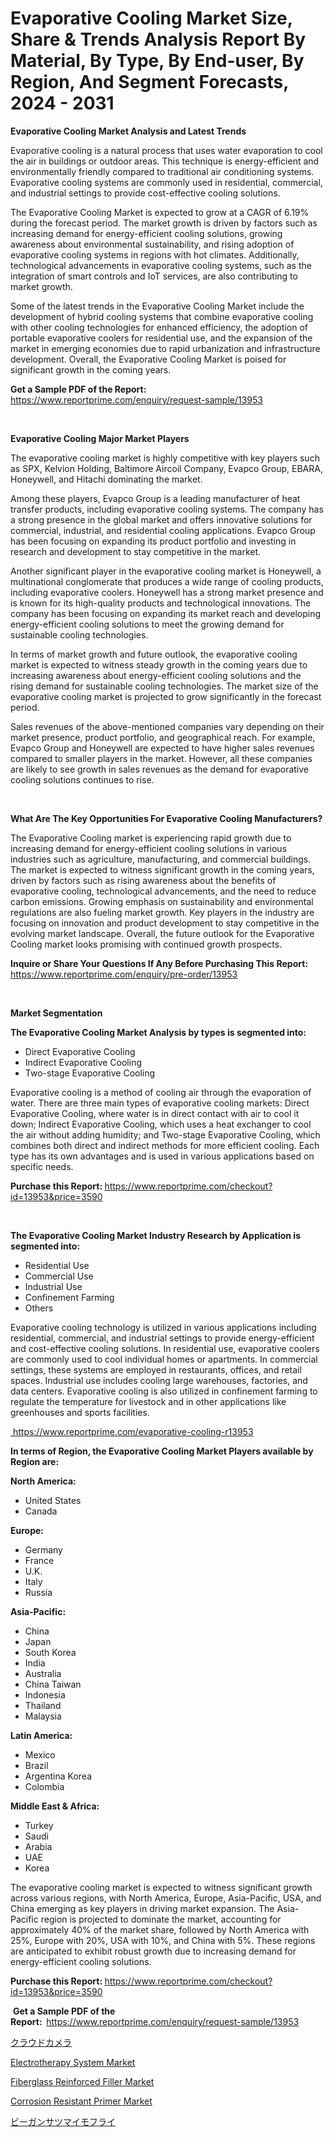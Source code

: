 <p><h1>Evaporative Cooling Market Size, Share & Trends Analysis Report By Material, By Type, By End-user, By Region, And Segment Forecasts, 2024 - 2031</h1></p><p><strong>Evaporative Cooling Market Analysis and Latest Trends</strong></p>
<p><p>Evaporative cooling is a natural process that uses water evaporation to cool the air in buildings or outdoor areas. This technique is energy-efficient and environmentally friendly compared to traditional air conditioning systems. Evaporative cooling systems are commonly used in residential, commercial, and industrial settings to provide cost-effective cooling solutions.</p><p>The Evaporative Cooling Market is expected to grow at a CAGR of 6.19% during the forecast period. The market growth is driven by factors such as increasing demand for energy-efficient cooling solutions, growing awareness about environmental sustainability, and rising adoption of evaporative cooling systems in regions with hot climates. Additionally, technological advancements in evaporative cooling systems, such as the integration of smart controls and IoT services, are also contributing to market growth.</p><p>Some of the latest trends in the Evaporative Cooling Market include the development of hybrid cooling systems that combine evaporative cooling with other cooling technologies for enhanced efficiency, the adoption of portable evaporative coolers for residential use, and the expansion of the market in emerging economies due to rapid urbanization and infrastructure development. Overall, the Evaporative Cooling Market is poised for significant growth in the coming years.</p></p>
<p><strong>Get a Sample PDF of the Report:&nbsp;</strong> <a href="https://www.reportprime.com/enquiry/request-sample/13953">https://www.reportprime.com/enquiry/request-sample/13953</a></p>
<p>&nbsp;</p>
<p><strong>Evaporative Cooling Major Market Players</strong></p>
<p><p>The evaporative cooling market is highly competitive with key players such as SPX, Kelvion Holding, Baltimore Aircoil Company, Evapco Group, EBARA, Honeywell, and Hitachi dominating the market. </p><p>Among these players, Evapco Group is a leading manufacturer of heat transfer products, including evaporative cooling systems. The company has a strong presence in the global market and offers innovative solutions for commercial, industrial, and residential cooling applications. Evapco Group has been focusing on expanding its product portfolio and investing in research and development to stay competitive in the market.</p><p>Another significant player in the evaporative cooling market is Honeywell, a multinational conglomerate that produces a wide range of cooling products, including evaporative coolers. Honeywell has a strong market presence and is known for its high-quality products and technological innovations. The company has been focusing on expanding its market reach and developing energy-efficient cooling solutions to meet the growing demand for sustainable cooling technologies.</p><p>In terms of market growth and future outlook, the evaporative cooling market is expected to witness steady growth in the coming years due to increasing awareness about energy-efficient cooling solutions and the rising demand for sustainable cooling technologies. The market size of the evaporative cooling market is projected to grow significantly in the forecast period.</p><p>Sales revenues of the above-mentioned companies vary depending on their market presence, product portfolio, and geographical reach. For example, Evapco Group and Honeywell are expected to have higher sales revenues compared to smaller players in the market. However, all these companies are likely to see growth in sales revenues as the demand for evaporative cooling solutions continues to rise.</p></p>
<p>&nbsp;</p>
<p><strong>What Are The Key Opportunities For Evaporative Cooling Manufacturers?</strong></p>
<p><p>The Evaporative Cooling market is experiencing rapid growth due to increasing demand for energy-efficient cooling solutions in various industries such as agriculture, manufacturing, and commercial buildings. The market is expected to witness significant growth in the coming years, driven by factors such as rising awareness about the benefits of evaporative cooling, technological advancements, and the need to reduce carbon emissions. Growing emphasis on sustainability and environmental regulations are also fueling market growth. Key players in the industry are focusing on innovation and product development to stay competitive in the evolving market landscape. Overall, the future outlook for the Evaporative Cooling market looks promising with continued growth prospects.</p></p>
<p><strong>Inquire or Share Your Questions If Any Before Purchasing This Report:</strong> <a href="https://www.reportprime.com/enquiry/pre-order/13953">https://www.reportprime.com/enquiry/pre-order/13953</a></p>
<p>&nbsp;</p>
<p><strong>Market Segmentation</strong></p>
<p><strong>The Evaporative Cooling Market Analysis by types is segmented into:</strong></p>
<p><ul><li>Direct Evaporative Cooling</li><li>Indirect Evaporative Cooling</li><li>Two-stage Evaporative Cooling</li></ul></p>
<p><p>Evaporative cooling is a method of cooling air through the evaporation of water. There are three main types of evaporative cooling markets: Direct Evaporative Cooling, where water is in direct contact with air to cool it down; Indirect Evaporative Cooling, which uses a heat exchanger to cool the air without adding humidity; and Two-stage Evaporative Cooling, which combines both direct and indirect methods for more efficient cooling. Each type has its own advantages and is used in various applications based on specific needs.</p></p>
<p><strong>Purchase this Report:&nbsp;</strong><a href="https://www.reportprime.com/checkout?id=13953&price=3590">https://www.reportprime.com/checkout?id=13953&price=3590</a></p>
<p>&nbsp;</p>
<p><strong>The Evaporative Cooling Market Industry Research by Application is segmented into:</strong></p>
<p><ul><li>Residential Use</li><li>Commercial Use</li><li>Industrial Use</li><li>Confinement Farming</li><li>Others</li></ul></p>
<p><p>Evaporative cooling technology is utilized in various applications including residential, commercial, and industrial settings to provide energy-efficient and cost-effective cooling solutions. In residential use, evaporative coolers are commonly used to cool individual homes or apartments. In commercial settings, these systems are employed in restaurants, offices, and retail spaces. Industrial use includes cooling large warehouses, factories, and data centers. Evaporative cooling is also utilized in confinement farming to regulate the temperature for livestock and in other applications like greenhouses and sports facilities.</p></p>
<p><a href="https://www.reportprime.com/evaporative-cooling-r13953">&nbsp;https://www.reportprime.com/evaporative-cooling-r13953</a></p>
<p><strong>In terms of Region, the Evaporative Cooling Market Players available by Region are:</strong></p>
<p>
    <p> <strong> North America: </strong>
        <ul>
            <li>United States</li>
            <li>Canada</li>
        </ul>
        </p> 
    <p> <strong> Europe: </strong>
        <ul>
            <li>Germany</li>
            <li>France</li>
            <li>U.K.</li>
            <li>Italy</li>
            <li>Russia</li>
        </ul>
        </p> 
    <p> <strong> Asia-Pacific: </strong>
        <ul>
            <li>China</li>
            <li>Japan</li>
            <li>South Korea</li>
            <li>India</li>
            <li>Australia</li>
            <li>China Taiwan</li>
            <li>Indonesia</li>
            <li>Thailand</li>
            <li>Malaysia</li>
        </ul>
        </p> 
    <p> <strong> Latin America: </strong>
        <ul>
            <li>Mexico</li>
            <li>Brazil</li>
            <li>Argentina Korea</li>
            <li>Colombia</li>
        </ul>
        </p> 
    <p> <strong> Middle East & Africa: </strong>
        <ul>
            <li>Turkey</li>
            <li>Saudi</li>
            <li>Arabia</li>
            <li>UAE</li>
            <li>Korea</li>
        </ul>
    </p>
    </p>
<p><p>The evaporative cooling market is expected to witness significant growth across various regions, with North America, Europe, Asia-Pacific, USA, and China emerging as key players in driving market expansion. The Asia-Pacific region is projected to dominate the market, accounting for approximately 40% of the market share, followed by North America with 25%, Europe with 20%, USA with 10%, and China with 5%. These regions are anticipated to exhibit robust growth due to increasing demand for energy-efficient cooling solutions.</p></p>
<p><strong>Purchase this Report: </strong><a href="https://www.reportprime.com/checkout?id=13953&price=3590">https://www.reportprime.com/checkout?id=13953&price=3590</a></p>
<p>&nbsp;<strong>Get a Sample PDF of the Report:&nbsp;&nbsp;</strong><a href="https://www.reportprime.com/enquiry/request-sample/13953">https://www.reportprime.com/enquiry/request-sample/13953</a></p>
<p><strong></strong></p>
<p><p><a href="https://github.com/vlcostes/Market-Research-Report-List-1/blob/main/901256024927.md">クラウドカメラ</a></p><p><a href="https://github.com/Angelnienowdseej3e45z3p8c/Market-Research-Report-List-2/blob/main/electrotherapy-system-market.md">Electrotherapy System Market</a></p><p><a href="https://issuu.com/reportprime-2/docs/fiberglass-reinforced-filler-market-size-2030.pptx">Fiberglass Reinforced Filler Market</a></p><p><a href="https://issuu.com/reportprime-2/docs/corrosion-resistant-primer-market-size-2030.pptx">Corrosion Resistant Primer Market</a></p><p><a href="https://github.com/gfggqjbfys368009/Market-Research-Report-List-1/blob/main/422729324926.md">ビーガンサツマイモフライ</a></p></p>